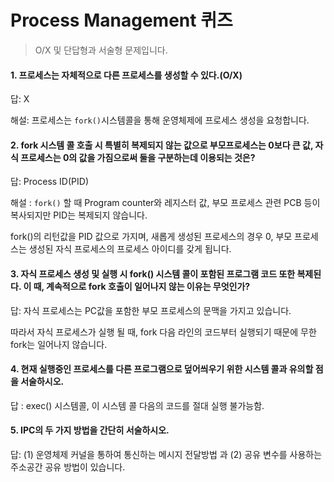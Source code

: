 # Process Management 퀴즈
> O/X 및 단답형과 서술형 문제입니다.


#### 1. 프로세스는 자체적으로 다른 프로세스를 생성할 수 있다.(O/X)

답: X

해설: 프로세스는 `fork()`시스템콜을 통해 운영체제에 프로세스 생성을 요청합니다.

#### 2. fork 시스템 콜 호출 시 특별히 복제되지 않는 값으로 부모프로세스는 0보다 큰 값, 자식 프로세스는 0의 값을 가짐으로써 둘을 구분하는데 이용되는 것은?

답: Process ID(PID)

해설 : `fork()` 할 때 Program counter와 레지스터 값, 부모 프로세스 관련 PCB 등이 복사되지만 PID는 복제되지 않습니다.

fork()의 리턴값을 PID 값으로 가지며, 새롭게 생성된 프로세스의 경우 0, 부모 프로세스는 생성된 자식 프로세스의 프로세스 아이디를 갖게 됩니다. 

#### 3. 자식 프로세스 생성 및 실행 시 fork() 시스템 콜이 포함된 프로그램 코드 또한 복제된다. 이 때, 계속적으로 fork 호출이 일어나지 않는 이유는 무엇인가?

답: 자식 프로세스는 PC값을 포함한 부모 프로세스의 문맥을 가지고 있습니다. 

따라서 자식 프로세스가 실행 될 때, fork 다음 라인의 코드부터 실행되기 때문에 무한 fork는 일어나지 않습니다.

#### 4. 현재 실행중인 프로세스를 다른 프로그램으로 덮어씌우기 위한 시스템 콜과 유의할 점을 서술하시오.

답 : exec() 시스템콜, 이 시스템 콜 다음의 코드를 절대 실행 불가능함.

#### 5. IPC의 두 가지 방법을 간단히 서술하시오.

답: (1) 운영체제 커널을 통하여 통신하는 메시지 전달방법 과 (2) 공유 변수를 사용하는 주소공간 공유 방법이 있습니다.



